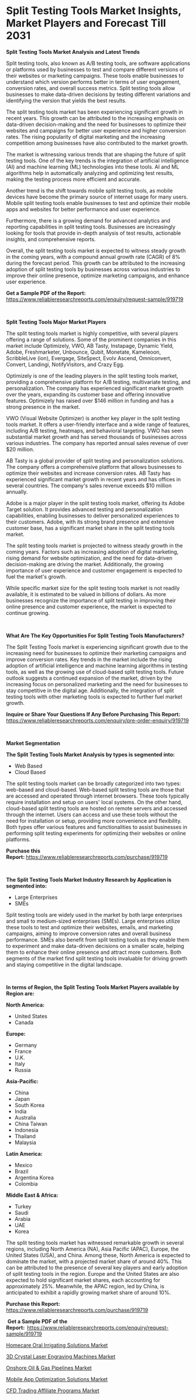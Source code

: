 <p><h1>Split Testing Tools Market Insights, Market Players and Forecast Till 2031</h1></p><p><strong>Split Testing Tools Market Analysis and Latest Trends</strong></p>
<p><p>Split testing tools, also known as A/B testing tools, are software applications or platforms used by businesses to test and compare different versions of their websites or marketing campaigns. These tools enable businesses to understand which version performs better in terms of user engagement, conversion rates, and overall success metrics. Split testing tools allow businesses to make data-driven decisions by testing different variations and identifying the version that yields the best results.</p><p>The split testing tools market has been experiencing significant growth in recent years. This growth can be attributed to the increasing emphasis on data-driven decision-making and the need for businesses to optimize their websites and campaigns for better user experience and higher conversion rates. The rising popularity of digital marketing and the increasing competition among businesses have also contributed to the market growth.</p><p>The market is witnessing various trends that are shaping the future of split testing tools. One of the key trends is the integration of artificial intelligence (AI) and machine learning (ML) technologies into these tools. AI and ML algorithms help in automatically analyzing and optimizing test results, making the testing process more efficient and accurate.</p><p>Another trend is the shift towards mobile split testing tools, as mobile devices have become the primary source of internet usage for many users. Mobile split testing tools enable businesses to test and optimize their mobile apps and websites for better performance and user experience.</p><p>Furthermore, there is a growing demand for advanced analytics and reporting capabilities in split testing tools. Businesses are increasingly looking for tools that provide in-depth analysis of test results, actionable insights, and comprehensive reports.</p><p>Overall, the split testing tools market is expected to witness steady growth in the coming years, with a compound annual growth rate (CAGR) of 8% during the forecast period. This growth can be attributed to the increasing adoption of split testing tools by businesses across various industries to improve their online presence, optimize marketing campaigns, and enhance user experience.</p></p>
<p><strong>Get a Sample PDF of the Report:&nbsp;</strong> <a href="https://www.reliableresearchreports.com/enquiry/request-sample/919719">https://www.reliableresearchreports.com/enquiry/request-sample/919719</a></p>
<p>&nbsp;</p>
<p><strong>Split Testing Tools Major Market Players</strong></p>
<p><p>The split testing tools market is highly competitive, with several players offering a range of solutions. Some of the prominent companies in this market include Optimizely, VWO, AB Tasty, Instapage, Dynamic Yield, Adobe, Freshmarketer, Unbounce, Qubit, Monetate, Kameleoon, ScribbleLive (ion), Evergage, SiteSpect, Evolv Ascend, Omniconvert, Convert, Landingi, NotifyVisitors, and Crazy Egg.</p><p>Optimizely is one of the leading players in the split testing tools market, providing a comprehensive platform for A/B testing, multivariate testing, and personalization. The company has experienced significant market growth over the years, expanding its customer base and offering innovative features. Optimizely has raised over $146 million in funding and has a strong presence in the market.</p><p>VWO (Visual Website Optimizer) is another key player in the split testing tools market. It offers a user-friendly interface and a wide range of features, including A/B testing, heatmaps, and behavioral targeting. VWO has seen substantial market growth and has served thousands of businesses across various industries. The company has reported annual sales revenue of over $20 million.</p><p>AB Tasty is a global provider of split testing and personalization solutions. The company offers a comprehensive platform that allows businesses to optimize their websites and increase conversion rates. AB Tasty has experienced significant market growth in recent years and has offices in several countries. The company's sales revenue exceeds $10 million annually.</p><p>Adobe is a major player in the split testing tools market, offering its Adobe Target solution. It provides advanced testing and personalization capabilities, enabling businesses to deliver personalized experiences to their customers. Adobe, with its strong brand presence and extensive customer base, has a significant market share in the split testing tools market.</p><p>The split testing tools market is projected to witness steady growth in the coming years. Factors such as increasing adoption of digital marketing, rising demand for website optimization, and the need for data-driven decision-making are driving the market. Additionally, the growing importance of user experience and customer engagement is expected to fuel the market's growth.</p><p>While specific market size for the split testing tools market is not readily available, it is estimated to be valued in billions of dollars. As more businesses recognize the importance of split testing in improving their online presence and customer experience, the market is expected to continue growing.</p></p>
<p>&nbsp;</p>
<p><strong>What Are The Key Opportunities For Split Testing Tools Manufacturers?</strong></p>
<p><p>The Split Testing Tools market is experiencing significant growth due to the increasing need for businesses to optimize their marketing campaigns and improve conversion rates. Key trends in the market include the rising adoption of artificial intelligence and machine learning algorithms in testing tools, as well as the growing use of cloud-based split testing tools. Future outlook suggests a continued expansion of the market, driven by the increasing focus on personalized marketing and the need for businesses to stay competitive in the digital age. Additionally, the integration of split testing tools with other marketing tools is expected to further fuel market growth.</p></p>
<p><strong>Inquire or Share Your Questions If Any Before Purchasing This Report:</strong> <a href="https://www.reliableresearchreports.com/enquiry/pre-order-enquiry/919719">https://www.reliableresearchreports.com/enquiry/pre-order-enquiry/919719</a></p>
<p>&nbsp;</p>
<p><strong>Market Segmentation</strong></p>
<p><strong>The Split Testing Tools Market Analysis by types is segmented into:</strong></p>
<p><ul><li>Web Based</li><li>Cloud Based</li></ul></p>
<p><p>The split testing tools market can be broadly categorized into two types: web-based and cloud-based. Web-based split testing tools are those that are accessed and operated through internet browsers. These tools typically require installation and setup on users' local systems. On the other hand, cloud-based split testing tools are hosted on remote servers and accessed through the internet. Users can access and use these tools without the need for installation or setup, providing more convenience and flexibility. Both types offer various features and functionalities to assist businesses in performing split testing experiments for optimizing their websites or online platforms.</p></p>
<p><strong>Purchase this Report:&nbsp;</strong><a href="https://www.reliableresearchreports.com/purchase/919719">https://www.reliableresearchreports.com/purchase/919719</a></p>
<p>&nbsp;</p>
<p><strong>The Split Testing Tools Market Industry Research by Application is segmented into:</strong></p>
<p><ul><li>Large Enterprises</li><li>SMEs</li></ul></p>
<p><p>Split testing tools are widely used in the market by both large enterprises and small to medium-sized enterprises (SMEs). Large enterprises utilize these tools to test and optimize their websites, emails, and marketing campaigns, aiming to improve conversion rates and overall business performance. SMEs also benefit from split testing tools as they enable them to experiment and make data-driven decisions on a smaller scale, helping them to enhance their online presence and attract more customers. Both segments of the market find split testing tools invaluable for driving growth and staying competitive in the digital landscape.</p></p>
<p>&nbsp;</p>
<p><strong>In terms of Region, the Split Testing Tools Market Players available by Region are:</strong></p>
<p>
    <p> <strong> North America: </strong>
        <ul>
            <li>United States</li>
            <li>Canada</li>
        </ul>
        </p> 
    <p> <strong> Europe: </strong>
        <ul>
            <li>Germany</li>
            <li>France</li>
            <li>U.K.</li>
            <li>Italy</li>
            <li>Russia</li>
        </ul>
        </p> 
    <p> <strong> Asia-Pacific: </strong>
        <ul>
            <li>China</li>
            <li>Japan</li>
            <li>South Korea</li>
            <li>India</li>
            <li>Australia</li>
            <li>China Taiwan</li>
            <li>Indonesia</li>
            <li>Thailand</li>
            <li>Malaysia</li>
        </ul>
        </p> 
    <p> <strong> Latin America: </strong>
        <ul>
            <li>Mexico</li>
            <li>Brazil</li>
            <li>Argentina Korea</li>
            <li>Colombia</li>
        </ul>
        </p> 
    <p> <strong> Middle East & Africa: </strong>
        <ul>
            <li>Turkey</li>
            <li>Saudi</li>
            <li>Arabia</li>
            <li>UAE</li>
            <li>Korea</li>
        </ul>
    </p>
    </p>
<p><p>The split testing tools market has witnessed remarkable growth in several regions, including North America (NA), Asia Pacific (APAC), Europe, the United States (USA), and China. Among these, North America is expected to dominate the market, with a projected market share of around 40%. This can be attributed to the presence of several key players and early adoption of split testing tools in the region. Europe and the United States are also expected to hold significant market shares, each accounting for approximately 25%. Meanwhile, the APAC region, led by China, is anticipated to exhibit a rapidly growing market share of around 10%.</p></p>
<p><strong>Purchase this Report: </strong><a href="https://www.reliableresearchreports.com/purchase/919719">https://www.reliableresearchreports.com/purchase/919719</a></p>
<p>&nbsp;<strong>Get a Sample PDF of the Report:&nbsp;&nbsp;</strong><a href="https://www.reliableresearchreports.com/enquiry/request-sample/919719">https://www.reliableresearchreports.com/enquiry/request-sample/919719</a></p>
<p><strong></strong></p>
<p><p><a href="https://www.linkedin.com/pulse/homecare-oral-irrigating-solutions-market-analysis-examines-mn1xe?trackingId=84mmNOeBTQGt%2F7Frt8txHA%3D%3D">Homecare Oral Irrigating Solutions Market</a></p><p><a href="https://medium.com/@juliepayne1928/3d-crystal-laser-engraving-machines-market-trends-forecast-and-competitive-analysis-to-2030-9d94e6b4e085">3D Crystal Laser Engraving Machines Market</a></p><p><a href="https://medium.com/@juliepayne1928/onshore-oil-amp-gas-pipelines-market-exploring-market-share-market-trends-and-future-growth-d4937f526aa4">Onshore Oil & Gas Pipelines Market</a></p><p><a href="https://www.linkedin.com/pulse/mobile-app-optimization-solutions-market-research-report-reveals-nvv8e?trackingId=SiEzJiZbS%2BCVzE1nZLTWqw%3D%3D">Mobile App Optimization Solutions Market</a></p><p><a href="https://www.linkedin.com/pulse/cfd-trading-affiliate-programs-market-research-report-aqoge?trackingId=fe5AZEOSTauABK0GjvOXbA%3D%3D">CFD Trading Affiliate Programs Market</a></p></p>